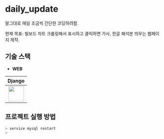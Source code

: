 # daily_update
말그대로 매일 조금씩 간단한 코딩하려함.

현재 목표: 빌보드 차트 크롤링해서 표시하고 클릭하면 가사, 한글 해석본 띄우는 웹페이지 제작.

## 기술 스택
* **WEB**

|Django|
|:---:|
|<a href="https://www.djangoproject.com/"><img src="https://static.djangoproject.com/img/logos/django-logo-negative.png" height="50px"></a>|

## 프로젝트 실행 방법

```sh
> service mysql restart
> 
```